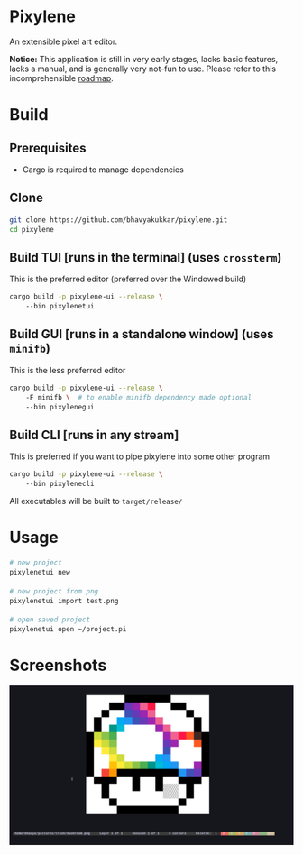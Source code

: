 # Pixylene
An extensible pixel art editor.

**Notice:** This application is still in very early stages, lacks basic features, lacks a manual, and is generally very not-fun to use.
Please refer to this incomprehensible [roadmap](./notes.org).


# Build
## Prerequisites
- Cargo is required to manage dependencies

## Clone
``` sh
git clone https://github.com/bhavyakukkar/pixylene.git
cd pixylene
```

## Build TUI [runs in the terminal] (uses `crossterm`)
This is the preferred editor (preferred over the Windowed build)

```sh
cargo build -p pixylene-ui --release \ 
    --bin pixylenetui
```

## Build GUI [runs in a standalone window] (uses `minifb`)
This is the less preferred editor

```sh
cargo build -p pixylene-ui --release \ 
    -F minifb \  # to enable minifb dependency made optional
    --bin pixylenegui
```

## Build CLI [runs in any stream]
This is preferred if you want to pipe pixylene into some other program

```sh
cargo build -p pixylene-ui --release \ 
    --bin pixylenecli
```

All executables will be built to `target/release/`


# Usage
```sh
# new project
pixylenetui new

# new project from png
pixylenetui import test.png

# open saved project
pixylenetui open ~/project.pi
```

# Screenshots
![screenshot](./assets/screenshots/Screenshot.from.2024-04-12.at.23_19_44.244886611.png)
